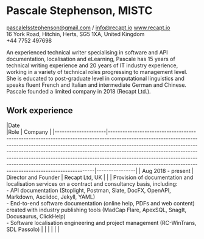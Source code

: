 # Pascale Stephenson, MISTC

pascalelsstephenson@gmail.com / info@recapt.io
www.recapt.io  
16 York Road, Hitchin, Herts, SG5 1XA, United Kingdom  
+44 7752 497698  

An experienced technical writer specialising in software and API documentation, localisation and eLearning, Pascale has 15 years of technical writing experience and 20 years of IT industry experience, working in a variety of technical roles progressing to management level. She is educated to post-graduate level in computational linguistics and speaks fluent French and Italian and intermediate German and Chinese. Pascale founded a limited company in 2018 (Recapt Ltd.).

## Work experience

|Date                
|Role                                                                                                                     | Company        |
|---------------------|------------------------------------------------------------------------------------------------------------------------------------------------------------------------------------------------------------------------------------------------------------------------------------------------------------------------------------------------------------------------------------------------------------------------------------------------------------------------------|----------------|
| Aug 2018 -  present | Director and Founder                                                                                                                   | Recapt Ltd, UK |
|                     | Provision of documentation and localisation services on a contract and consultancy basis, including:<br>- API documentation (Stoplight, Postman, Slate, DocFX, OpenAPI, Markdown, Asciidoc, Jekyll, YAML)<br>- End-to-end software documentation (online help, PDFs and web content) created with industry publishing tools  (MadCap Flare, ApexSQL, SnagIt, Docusaurus, ClickHelp)<br>- Software localisation engineering and project management (RC-WinTrans, SDL Passolo) |                |
|                     |                                                                                                                                                                                                                                                                                                                                                                                                                                                                              |                |
